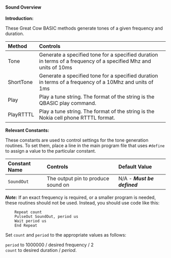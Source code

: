 <div class="section">

<div class="titlepage">

<div>

<div>

#### <span id="sound_overview"></span>Sound Overview

</div>

</div>

</div>

<span class="strong">**Introduction:**</span>

These Great Cow BASIC methods generate tones of a given frequency and
duration.

<div class="informaltable">

| <span class="strong">**Method**</span> | <span class="strong">**Controls**</span>                                                                        |
|:---------------------------------------|:----------------------------------------------------------------------------------------------------------------|
| Tone                                   | Generate a specified tone for a specified duration in terms of a frequency of a specified Mhz and units of 10ms |
| ShortTone                              | Generate a specified tone for a specified duration in terms of a frequency of a 10Mhz and units of 1ms          |
| Play                                   | Play a tune string. The format of the string is the QBASIC play command.                                        |
| PlayRTTTL                              | Play a tune string. The format of the string is the Nokia cell phone RTTTL format.                              |

</div>

<span class="strong">**Relevant Constants:**</span>

These constants are used to control settings for the tone generation
routines. To set them, place a line in the main program file that uses
`#define` to assign a value to the particular constant.

<div class="informaltable">

| <span class="strong">**Constant Name**</span> | <span class="strong">**Controls**</span> | <span class="strong">**Default Value**</span>                                         |
|:----------------------------------------------|:-----------------------------------------|:--------------------------------------------------------------------------------------|
| `SoundOut`                                    | The output pin to produce sound on       | N/A - <span class="strong">**<span class="emphasis">*Must be defined*</span>**</span> |

</div>

<span class="strong">**<span class="emphasis">*Note:*</span>**</span> If
an exact frequency is required, or a smaller program is needed, these
routines should not be used. Instead, you should use code like this:

``` screen
    Repeat count
    PulseOut SoundOut, period us
    Wait period us
    End Repeat
```

Set `count` and `period` to the appropriate values as follows:

`period` to 1000000 / desired frequency / 2  
`count` to desired duration / <span class="emphasis">*period*</span>.

</div>
